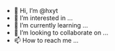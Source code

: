 - 👋 Hi, I’m @hxyt
- 👀 I’m interested in ...
- 🌱 I’m currently learning ...
- 💞️ I’m looking to collaborate on ...
- 📫 How to reach me ...

<!---
hxyt/hxyt is a ✨ special ✨ repository because its `README.md` (this file) appears on your GitHub profile.
You can click the Preview link to take a look at your changes.
--->
